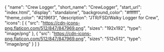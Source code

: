 {
  "name": "Crew Logger",
  "short_name": "CrewLogger",
  "start_url": "index.html",
  "display": "standalone",
  "background_color": "#ffffff",
  "theme_color": "#2196f3",
  "description": "JTR/FSD/Walky Logger for Crew",
  "icons": [
    {
      "src": "https://cdn-icons-png.flaticon.com/512/847/847969.png",
      "sizes": "192x192",
      "type": "image/png"
    },
    {
      "src": "https://cdn-icons-png.flaticon.com/512/847/847969.png",
      "sizes": "512x512",
      "type": "image/png"
    }
  ]
}
